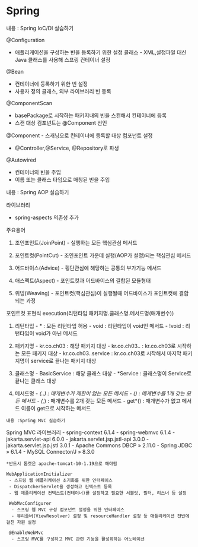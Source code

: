 # Spring

내용 : Spring IoC/DI 실습하기
  
  @Configuration
   - 애플리케이션을 구성하는 빈을 등록하기 위한 설정 클래스
    - XML,설정파일 대신 Java 클래스를 사용해 스프링 컨테이너 설정
     
  @Bean
   - 컨테이너에 등록하기 위한 빈 설정
   - 사용자 정의 클래스, 외부 라이브러리 빈 등록
 
  @ComponentScan
   - basePackage로 시작하는 패키지내의 빈을 스캔해서 컨테이너에 등록
   - 스캔 대상 컴포넌트는 @Component 선언
 
  @Component
    - 스캐닝으로 컨테이너에 등록할 대상 컴포넌트 설정
   - @Controller,@Service, @Repository로 파생
 
   @Autowired
   - 컨테이너의 빈을 주입
   - 이름 또는 클래스 타입으로 매칭된 빈을 주입





내용 : Spring AOP 실습하기
 
  라이브러리
   - spring-aspects 의존성 추가
 
  주요용어
   1) 조인포인트(JoinPoint)
    - 실행하는 모든 핵심관심 메서드
 
   2) 포인트컷(PointCut)
    - 조인포인트 가운데 실행(AOP가 설정)되는 핵심관심 메서드
 
   3) 어드바이스(Advice)
    - 횡단관심에 해당하는 공통의 부가기능 메서드
 
   4) 애스펙트(Aspect)
    - 포인트컷과 어드바이스의 결합된 모듈형태
 
   5) 위빙(Weaving)
    - 포인트컷(핵심관심)이 실행될때 어드바이스가 포인트컷에 결합되는 과정
 
  포인트컷 표현식
   execution(리턴타입 패키지명.클래스명.메서드명(매개변수))
 
   1) 리턴타입
    - *     : 모든 리턴타입 허용
    - void  : 리턴타입이 void인 메서드
    - !void : 리턴타입이 void가 아닌 메서드
 
   2) 패키지명
    - kr.co.ch03          : 해당 패키지 대상
    - kr.co.ch03..        : kr.co.ch03로 시작하는 모든 패키지 대상
    - kr.co.ch03..service : kr.co.ch03로 시작해서 마지막 패키지명이 service로 끝나는 패키지 대상
 
   3) 클래스명
    - BasicService : 해당 클래스 대상
    - *Service     : 클래스명이 Service로 끝나는 클래스 대상
 
   4) 메서드명
    - *(..)  : 매개변수가 제한이 없는 모든 메서드
    - *(*)   : 매개변수를 1개 갖는 모든 메서드
    - *(*,*) : 매개변수를 2개 갖는 모든 메서드
    - get*() : 매개변수가 없고 메서드 이름이 get으로 시작하는 메서드


    
    내용 :Spring MVC 실습하기

   Spring MVC 라이브러리
    - spring-context 6.1.4
    - spring-webmvc 6.1.4
    - jakarta.servlet-api 6.0.0
    - jakarta.servlet.jsp.jstl-api 3.0.0
    - jakarta.servlet.jsp.jstl 3.0.1
    - Apache Commons DBCP » 2.11.0
    - Spring JDBC » 6.1.4
    - MySQL Connector/J » 8.3.0

    *반드시 톰캣은 apache-tomcat-10-1.19으로 해야됨

    WebApplicationInitializer
     - 스프링 웹 애플리케이션 초기화를 위한 인터페이스
     - DispatcherServlet을 생성하고 컨텍스트 등록
     - 웹 애플리케이션 컨텍스트(컨테이너)를 설정하고 필요한 서블릿, 필터, 리스너 등 설정

     WebMvcConfigurer
      - 스프링 웹 MVC 구성 컴포넌트 설정을 위한 인터페이스
      - 뷰리졸버(ViewResolver) 설정 및 resourceHandler 설정 등 애플리케이션 전반에 걸친 자원 설정

     @EnableWebMvc
      - 스프링 MVC를 구성하고 MVC 관련 기능을 활성화하는 어노테이션

